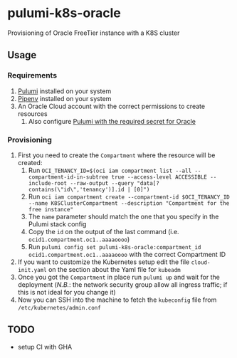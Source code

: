 # pulumi-k8s-oracle

Provisioning of Oracle FreeTier instance with a K8S cluster

## Usage

### Requirements

1. [Pulumi](https://www.pulumi.com/docs/get-started/install/) installed on your system
2. [Pipenv](https://pipenv.pypa.io/en/latest/) installed on your system
3. An Oracle Cloud account with the correct permissions to create resources
   1. Also configure [Pulumi with the required secret for Oracle](https://www.pulumi.com/registry/packages/oci/installation-configuration/)

### Provisioning

1. First you need to create the `Compartment` where the resource will be created:
   1. Run `OCI_TENANCY_ID=$(oci iam compartment list --all --compartment-id-in-subtree true --access-level ACCESSIBLE --include-root --raw-output --query "data[?contains(\"id\",'tenancy')].id | [0]")`
   2. Run `oci iam compartment create --compartment-id $OCI_TENANCY_ID --name K8SClusterCompartment --description "Compartment for the free instance"`
   3. The `name` parameter should match the one that you specify in the Pulumi stack config
   4. Copy the `id` on the output of the last command (i.e. `ocid1.compartment.oc1..aaaaoooo`)
   5. Run `pulumi config set pulumi-k8s-oracle:compartment_id ocid1.compartment.oc1..aaaaoooo` with the correct Compartment ID
2. If you want to customize the Kubernetes setup edit the file `cloud-init.yaml` on the section about the Yaml file for `kubeadm`
3. Once you got the `Compartment` in place run `pulumi up` and wait for the deployment (_N.B._: the network security group allow all ingress traffic; if this is not ideal for you change it)
4. Now you can SSH into the machine to fetch the `kubeconfig` file from `/etc/kubernetes/admin.conf`

## TODO

- setup CI with GHA
